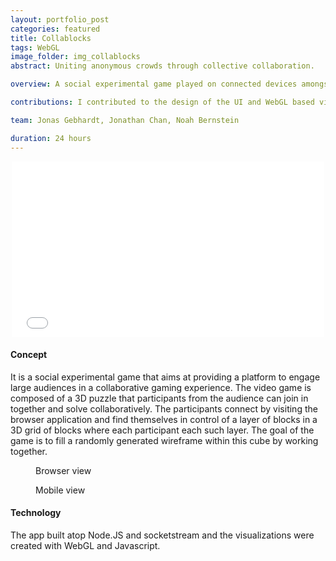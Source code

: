 ```yaml
---
layout: portfolio_post
categories: featured
title: Collablocks
tags: WebGL
image_folder: img_collablocks
abstract: Uniting anonymous crowds through collective collaboration.

overview: A social experimental game played on connected devices amongst a group of co-located people via a large shared screen. Runner-up at CMU Facebook Hackathon 2012.

contributions: I contributed to the design of the UI and WebGL based visualization for the large shared display. I also co-wrote code for the Node.JS and socketstream based back-end.

team: Jonas Gebhardt, Jonathan Chan, Noah Bernstein

duration: 24 hours
---
```


<p style="text-align: center">
	<iframe src="//player.vimeo.com/video/61863214?byline=0&amp;portrait=0" width="500" height="281" frameborder="0">
	</iframe>
</p>

<h4>Concept</h4>

It is a social experimental game that aims at providing a platform to engage large audiences in a collaborative gaming experience. The video game is composed of a 3D puzzle that participants from the audience can join in together and solve collaboratively. The participants connect by visiting the browser application and find themselves in control of a layer of blocks in a 3D grid of blocks where each participant each such layer. The goal of the game is to fill a randomly generated wireframe within this cube by working together.

<figure class="post-image">
	<img lazysrc="/img/img_collablocks/one.png">
	<figcaption>Browser view</figcaption>
</figure>

<figure class="post-image">
	<img lazysrc="/img/img_collablocks/four.png">
	<figcaption>Mobile view</figcaption>
</figure>

<h4>Technology</h4>

The app built atop Node.JS and socketstream and the visualizations were created with WebGL and Javascript.